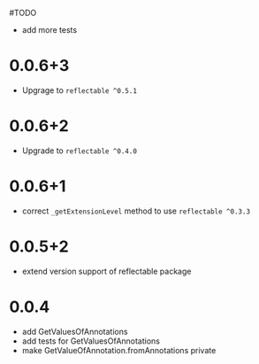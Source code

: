 #TODO

* add more tests

# 0.0.6+3

* Upgrage to `reflectable ^0.5.1`

# 0.0.6+2

* Upgrade to `reflectable ^0.4.0`

# 0.0.6+1

* correct `_getExtensionLevel` method to use `reflectable ^0.3.3` 

# 0.0.5+2

* extend version support of reflectable package

# 0.0.4

* add GetValuesOfAnnotations
* add tests for GetValuesOfAnnotations
* make GetValueOfAnnotation.fromAnnotations private